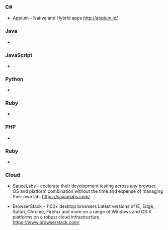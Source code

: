 ### C# 
* Appium - Native and Hybrid apps http://appium.io/

### Java 
*

### JavaScript 
*

### Python 
*

### Ruby 
*

### PHP 
*

### Ruby 
*

### Cloud
* SauceLabs - ccelerate their development testing across any browser, OS and platform combination without the time and expense of managing their own lab. https://saucelabs.com/

* BrowserStack - 1100+ desktop browsers
Latest versions of IE, Edge, Safari, Chrome, Firefox and more on a range of Windows and OS X platforms on a robust cloud infrastructure.
https://www.browserstack.com/

